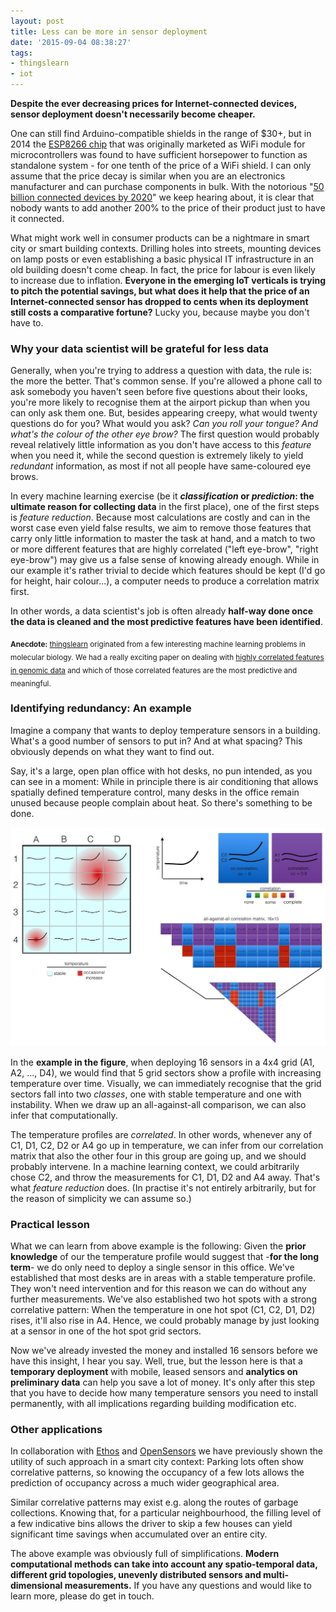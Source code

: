 ```yaml
---
layout: post
title: Less can be more in sensor deployment
date: '2015-09-04 08:38:27'
tags:
- thingslearn
- iot
---
```


**Despite the ever decreasing prices for Internet-connected devices, sensor deployment doesn't necessarily become cheaper.**

One can still find Arduino-compatible shields in the range of $30+, but in 2014 the [ESP8266 chip](https://en.wikipedia.org/wiki/ESP8266) that was originally marketed as WiFi module for microcontrollers was found to have sufficient horsepower to function as standalone system - for one tenth of the price of a WiFi shield. I can only assume that the price decay is similar when you are an electronics manufacturer and can purchase components in bulk. With the notorious "[50 billion connected devices by 2020](http://readwrite.com/2013/09/30/how-big-the-internet-of-things-could-become)" we keep hearing about, it is clear that nobody wants to add another 200% to the price of their product just to have it connected.

What might work well in consumer products can be a nightmare in smart city or smart building contexts. Drilling holes into streets, mounting devices on lamp posts or even establishing a basic physical IT infrastructure in an old building doesn't come cheap. In fact, the price for labour is even likely to increase due to inflation. **Everyone in the emerging IoT verticals is trying to pitch the potential savings, but what does it help that the price of an Internet-connected sensor has dropped to cents when its deployment still costs a comparative fortune?** Lucky you, because maybe you don't have to.

### Why your data scientist will be grateful for less data 

Generally, when you're trying to address a question with data, the rule is: the more the better. That's common sense. If you're allowed a phone call to ask somebody you haven't seen before five questions about their looks, you're more likely to recognise them at the airport pickup than when you can only ask them one. But, besides appearing creepy, what would twenty questions do for you? What would you ask? *Can you roll your tongue? And what's the colour of the other eye brow?* The first question would probably reveal relatively little information as you don't have access to this *feature* when you need it, while the second question is extremely likely to yield *redundant* information, as most if not all people have same-coloured eye brows.

In every machine learning exercise (be it **_classification_ or _prediction_: the ultimate reason for collecting data** in the first place), one of the first steps is *feature reduction*. Because most calculations are costly and can in the worst case even yield false results, we aim to remove those features that carry only little information to master the task at hand, and a match to two or more different features that are highly correlated ("left eye-brow", "right eye-brow") may give us a false sense of knowing already enough. While in our example it's rather trivial to decide which features should be kept (I'd go for height, hair colour...), a computer needs to produce a correlation matrix first.

In other words, a data scientist's job is often already **half-way done once the data is cleaned and the most predictive features have been identified**.

<sub>**Anecdote:** [thingslearn](http://www.thingslearn.com) originated from a few interesting machine learning problems in molecular biology. We had a really exciting paper on dealing with [highly correlated features in genomic data](http://journals.plos.org/ploscompbiol/article?id=10.1371/journal.pcbi.1002725) and which of those correlated features are the most predictive and meaningful.</sub>

### Identifying redundancy: An example
Imagine a company that wants to deploy temperature sensors in a building. What's a good number of sensors to put in? And at what spacing? This obviously depends on what they want to find out.

Say, it's a large, open plan office with hot desks, no pun intended, as you can see in a moment: While in principle there is air conditioning that allows spatially defined temperature control, many desks in the office remain unused because people complain about heat. So there's something to be done.

![](/content/images/2015/09/cc-1.jpg)

In the **example in the figure**, when deploying 16 sensors in a 4x4 grid (A1, A2, ..., D4), we would find that 5 grid sectors show a profile with increasing temperature over time. Visually, we can immediately recognise that the grid sectors fall into two *classes*, one with stable temperature and one with instability. When we draw up an all-against-all comparison, we can also infer that computationally.

The temperature profiles are *correlated*. In other words, whenever any of C1, D1, C2, D2 or A4 go up in temperature, we can infer from our correlation matrix that also the other four in this group are going up, and we should probably intervene. In a machine learning context, we could arbitrarily chose C2, and throw the measurements for C1, D1, D2 and A4 away. That's what *feature reduction* does. (In practise it's not entirely arbitrarily, but for the reason of simplicity we can assume so.)

### Practical lesson
What we can learn from above example is the following: Given the **prior knowledge** of our the temperature profile would suggest that -**for the long term**- we do only need to deploy a single sensor in this office. We've established that most desks are in areas with a stable temperature profile. They won't need intervention and for this reason we can do without any further measurements. We've also established two hot spots with a strong correlative pattern: When the temperature in one hot spot (C1, C2, D1, D2) rises, it'll also rise in A4. Hence, we could probably manage by just looking at a sensor in one of the hot spot grid sectors.

Now we've already invested the money and installed 16 sensors before we have this insight, I hear you say. Well, true, but the lesson here is that a **temporary deployment** with mobile, leased sensors and **analytics on preliminary data** can help you save a lot of money. It's only after this step that you have to decide how many temperature sensors you need to install permanently, with all implications regarding building modification etc.

### Other applications
In collaboration with [Ethos](http://www.ethosvo.org) and [OpenSensors](http://www.opensensors.io) we have previously shown the utility of such approach in a smart city context: Parking lots often show correlative patterns, so knowing the occupancy of a few lots allows the prediction of occupancy across a much wider geographical area.

Similar correlative patterns may exist e.g. along the routes of garbage collections. Knowing that, for a particular neighbourhood, the filling level of a few indicative bins allows the driver to skip a few houses can yield significant time savings when accumulated over an entire city.

The above example was obviously full of simplifications. **Modern computational methods can take into account any spatio-temporal data, different grid topologies, unevenly distributed sensors and multi-dimensional measurements.** If you have any questions and would like to learn more, please do get in touch.